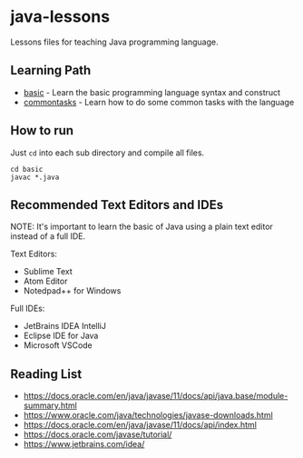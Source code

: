 # java-lessons

Lessons files for teaching Java programming language.

## Learning Path

* [basic](basic) - Learn the basic programming language syntax and construct
* [commontasks](commontasks) - Learn how to do some common tasks with the language

## How to run

Just `cd` into each sub directory and compile all files.

```
cd basic
javac *.java
```

## Recommended Text Editors and IDEs

NOTE: It's important to learn the basic of Java using a plain text editor instead of a full IDE.

Text Editors:

* Sublime Text
* Atom Editor
* Notedpad++ for Windows

Full IDEs:

* JetBrains IDEA IntelliJ
* Eclipse IDE for Java
* Microsoft VSCode

## Reading List

* https://docs.oracle.com/en/java/javase/11/docs/api/java.base/module-summary.html
* https://www.oracle.com/java/technologies/javase-downloads.html
* https://docs.oracle.com/en/java/javase/11/docs/api/index.html
* https://docs.oracle.com/javase/tutorial/
* https://www.jetbrains.com/idea/
